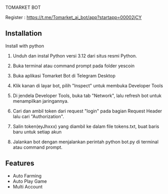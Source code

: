 TOMARKET BOT

Register : https://t.me/Tomarket_ai_bot/app?startapp=00002jCY

## Installation

Install with python

1. Unduh dan instal Python versi 3.12 dari situs resmi Python.

2. Buka terminal atau command prompt pada folder yescoin
3. Buka aplikasi Tomarket Bot di Telegram Desktop
4. Klik kanan di layar bot, pilih "Inspect" untuk membuka Developer Tools
5. Di jendela Developer Tools, buka tab "Network", lalu refresh bot untuk menampilkan jaringannya.
6. Cari dan ambil token dari request "login" pada bagian Request Header lalu cari "Authorization".
7. Salin token(eyJhxxx) yang diambil ke dalam file tokens.txt, buat baris baru untuk setiap akun
8. Jalankan bot dengan menjalankan perintah python bot.py di terminal atau command prompt.

## Features

- Auto Farming
- Auto Play Game
- Multi Account
